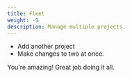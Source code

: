 ```yaml
---
title: Fleet
weight: -9
description: Manage multiple projects.
---
```


- Add another project
- Make changes to two at once.

You're amazing!
Great job doing it all.
